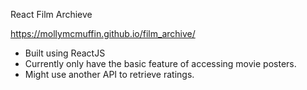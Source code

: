React Film Archieve

https://mollymcmuffin.github.io/film_archive/

- Built using ReactJS
- Currently only have the basic feature of accessing movie posters. 
- Might use another API to retrieve ratings.

